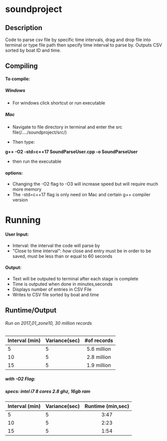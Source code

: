 # soundproject

## Description

Code to parse csv file by specific time intervals, drag and drop file into terminal or type file path then specify time interval to parse by. Outputs CSV sorted by boat ID and time.

## Compiling

#### To compile:
##### Windows
+ For windows click shortcut or run executable
##### Mac
+ Navigate to file directory in terminal and enter the src file(/..../soundproject/src/)

+ Then type:

<b>g++ -O2 -std=c++17 SoundParseUser.cpp -o SoundParseUser</b>

+ then run the executable 

#### options:

+ Changing the -O2 flag to -O3 will increase speed but will require much more memory
+ The -std=c++17 flag is only need on Mac and certain g++ compiler version

# Running

#### User Input:
+ Interval: the interval the code will parse by
+ "Close to time interval": how close and entry must be in order to be saved, must be less than or equal to 60 seconds

#### Output:

+ Text will be outputed to terminal after each stage is complete
+ Time is outputed when done in minutes,seconds
+ Displays number of entries in CSV File
+ Writes to CSV file sorted by boat and time

## Runtime/Output
###### Run on 2017_01_zone10, 30 million records

| Interval (min)|Variance(sec)| #of records   |
| ------------- |-------------|:-------------:| 
| 5             |5            |5.6 million    |
| 10            |5            |2.8 million    | 
| 15            |5            |1.9 million    |

##### with -O2 Flag:
##### specs: intel i7 8 cores 2.8 ghz, 16gb ram

| Interval (min)|Variance(sec)|Runtime (min,sec)|
| ------------- |-------------|:-------------:  |  
| 5             |5            |3:47             |
| 10            |5            |2:23             | 
| 15            |5            |1:54             |
